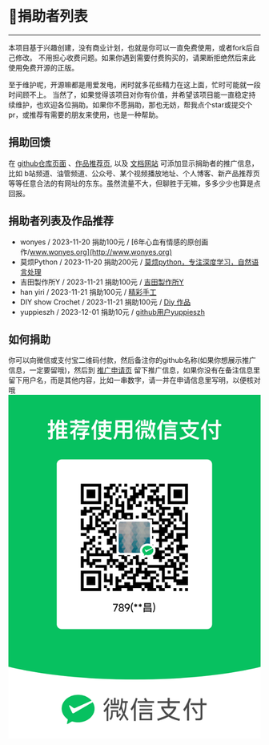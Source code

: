 # 👑捐助者列表
  
---- 

本项目基于兴趣创建，没有商业计划，也就是你可以一直免费使用，或者fork后自己修改。
不用担心收费问题。如果你遇到需要付费购买的，请果断拒绝然后来此使用免费开源的正版。

至于维护呢，开源嘛都是用爱发电，闲时就多花些精力在这上面，忙时可能就一段时间顾不上。
当然了，如果觉得该项目对你有价值，并希望该项目能一直稳定持续维护，也欢迎各位捐助。如果你不愿捐助，那也无妨，帮我点个star或提交个pr，或推荐有需要的朋友来使用，也是一种帮助。

## 捐助回馈
在 [github仓库页面](https://github.com/jianchang512/pyvideotrans/blob/main/about.md) 、[作品推荐页](https://github.com/jianchang512/pyvideotrans/blob/main/contr.md), 以及 [文档网站](http://v.wonyes.org/contr) 可添加显示捐助者的推广信息，比如 b站频道、油管频道、公众号、某个视频播放地址、个人博客、新产品推荐页等等任意合法的有网址的东东。虽然流量不大，但聊胜于无嘛，多多少少也算是点回报。


## 捐助者列表及作品推荐

-  wonyes  / 2023-11-20 捐助100元 / [6年心血有情感的原创画作/www.wonyes.org](http://www.wonyes.org)
-  莫烦Python  / 2023-11-20 捐助200元 / [莫烦python，专注深度学习，自然语言处理](https://www.youtube.com/@MorvanZhou)
- 吉田製作所Y  / 2023-11-21 捐助100元 / [吉田製作所Y](https://www.youtube.com/@yoshidaaaaaaaaaaaaaaaaaaaaaaaa)
- han yiri  / 2023-11-21 捐助100元 / [精彩手工](https://www.youtube.com/@hanyiri6544)
- DIY show Crochet  / 2023-11-21 捐助100元 / [Diy 作品](https://www.youtube.com/@DIYshoww)
- yuppieszh / 2023-12-01 捐助10元 / [github用户yuppieszh](https://github.com/yuppieszh)
 
## 如何捐助

你可以向微信或支付宝二维码付款，然后备注你的github名称(如果你想展示推广信息，一定要留哦)，然后到 [推广申请页](https://github.com/jianchang512/pyvideotrans/issues/80) 留下推广信息，如果你没有在备注信息里留下用户名，而是其他内容，比如一串数字，请一并在申请信息里写明，以便核对哦
![](./images/wx.png)
